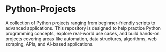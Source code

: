 # Python-Projects
A collection of Python projects ranging from beginner-friendly scripts to advanced applications. This repository is designed to help practice Python programming concepts, explore real-world use cases, and build hands-on projects covering areas like automation, data structures, algorithms, web scraping, APIs, and AI-based applications.
